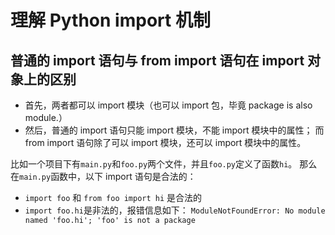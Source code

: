 # 理解 Python import 机制

## 普通的 import 语句与 from import 语句在 import 对象上的区别

- 首先，两者都可以 import 模块（也可以 import 包，毕竟 package is also module.）
- 然后，普通的 import 语句只能 import 模块，不能 import 模块中的属性；
  而 from import 语句除了可以 import 模块，还可以 import 模块中的属性。

比如一个项目下有`main.py`和`foo.py`两个文件，并且`foo.py`定义了函数`hi`。
那么在`main.py`函数中，以下 import 语句是合法的：

- `import foo` 和 `from foo import hi` 是合法的
- `import foo.hi`是非法的，报错信息如下：
  `ModuleNotFoundError: No module named 'foo.hi'; 'foo' is not a package`
